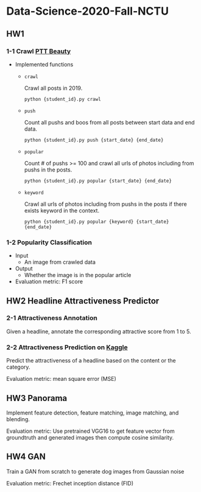 # Data-Science-2020-Fall-NCTU

## HW1
### 1-1 Crawl [PTT Beauty](https://www.ptt.cc/bbs/Beauty/index.html)
- Implemented functions
  - `crawl`
    
    Crawl all posts in 2019.
    ```=python
    python {student_id}.py crawl
    ```
  - `push`
  
    Count all pushs and boos from all posts between start data and end data.
    ```=python
    python {student_id}.py push {start_date} {end_date}
    ```
  - `popular`
  
    Count # of pushs >= 100 and crawl all urls of photos including from pushs in the posts.
    ```=python
    python {student_id}.py popular {start_date} {end_date}
    ```
  - `keyword`
  
    Crawl all urls of photos including from pushs in the posts if there exists keyword in the context.
    ```=python
    python {student_id}.py popular {keyword} {start_date} {end_date}
    ```
### 1-2 Popularity Classification
- Input
  - An image from crawled data
- Output
  - Whether the image is in the popular article
- Evaluation metric: F1 score
## HW2 Headline Attractiveness Predictor
### 2-1 Attractiveness Annotation
Given a headline, annotate the corresponding attractive score from 1 to 5.
### 2-2 Attractiveness Prediction on [Kaggle](https://www.kaggle.com/c/datascience2020hw2)
Predict the attractiveness of a headline based on the content or the category.

Evaluation metric: mean square error (MSE)
## HW3 Panorama
Implement feature detection, feature matching, image matching, and blending.

Evaluation metric: Use pretrained VGG16 to get feature vector from groundtruth and generated images then compute cosine similarity.
## HW4 GAN
Train a GAN from scratch to generate dog images from Gaussian noise

Evaluation metric: Frechet inception distance (FID)
